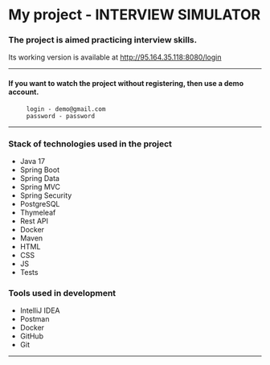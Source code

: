 # My project - INTERVIEW SIMULATOR

### The project is aimed  practicing interview skills.
Its working version is available at http://95.164.35.118:8080/login

<hr>

#### If you want to watch the project without registering, then use a demo account.
```
     login - demo@gmail.com 
     password - password
```

<hr>

### Stack of technologies used in the project

* Java 17
* Spring Boot
* Spring Data
* Spring MVC
* Spring Security
* PostgreSQL
* Thymeleaf
* Rest API
* Docker
* Maven
* HTML
* CSS
* JS
* Tests

### Tools used in development

* IntelliJ IDEA
* Postman
* Docker
* GitHub
* Git

<hr>
